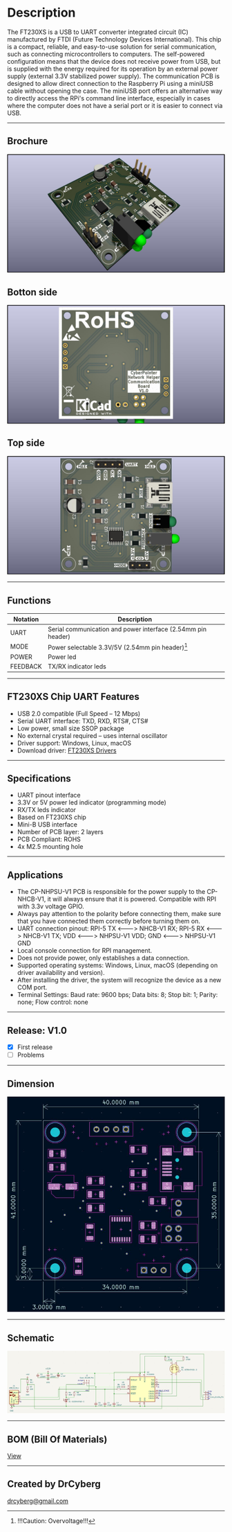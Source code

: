 # Description

The FT230XS is a USB to UART converter integrated circuit (IC) manufactured by FTDI (Future Technology Devices International). This chip is a compact, reliable, and easy-to-use solution for serial communication, such as connecting microcontrollers to computers.
The self-powered configuration means that the device does not receive power from USB, but is supplied with the energy required for its operation by an external power supply (external 3.3V stabilized power supply).
The communication PCB is designed to allow direct connection to the Raspberry Pi using a miniUSB cable without opening the case.
The miniUSB port offers an alternative way to directly access the RPi's command line interface, especially in cases where the computer does not have a serial port or it is easier to connect via USB.

---

## Brochure

![](/img/1.jpg)

## Botton side

![](/img/3.jpg)

## Top side

![](/img/2.jpg)

---

## Functions

| Notation | Description                                                  |
| -------- | ------------------------------------------------------------ |
| UART     | Serial communication and power interface (2.54mm pin header) |
| MODE     | Power selectable 3.3V/5V (2.54mm pin header)[^1]             |
| POWER    | Power led                                                    |
| FEEDBACK | TX/RX indicator leds                                         |

[^1]: !!!Caution: Overvoltage!!!

---

## FT230XS Chip UART Features

- USB 2.0 compatible (Full Speed – 12 Mbps)
- Serial UART interface: TXD, RXD, RTS#, CTS#
- Low power, small size SSOP package
- No external crystal required – uses internal oscillator
- Driver support: Windows, Linux, macOS
- Download driver: [FT230XS Drivers](https://ftdichip.com/products/ft230xs/)

---

## Specifications

- UART pinout interface
- 3.3V or 5V power led indicator (programming mode)
- RX/TX leds indicator
- Based on FT230XS chip
- Mini-B USB interface
- Number of PCB layer: 2 layers
- PCB Compliant: ROHS
- 4x M2.5 mounting hole

---

## Applications

- The CP-NHPSU-V1 PCB is responsible for the power supply to the CP-NHCB-V1, it will always ensure that it is powered. Compatible with RPI with 3.3v voltage GPIO.
- Always pay attention to the polarity before connecting them, make sure that you have connected them correctly before turning them on.
- UART connection pinout: RPI-5 TX <---> NHCB-V1 RX; RPI-5 RX <---> NHCB-V1 TX; VDD <---> NHPSU-V1 VDD; GND <---> NHPSU-V1 GND
- Local console connection for RPI management.
- Does not provide power, only establishes a data connection.
- Supported operating systems: Windows, Linux, macOS (depending on driver availability and version).
- After installing the driver, the system will recognize the device as a new COM port.
- Terminal Settings: Baud rate: 9600 bps; Data bits: 8; Stop bit: 1; Parity: none; Flow control: none

---

## Release: V1.0
- [x] First release
- [ ] Problems

---

## Dimension

![](/img/4.jpg)

---

## Schematic

![](/img/5.jpg)

---

## BOM (Bill Of Materials)

[View](https://htmlpreview.github.io/?https://github.com/drcyberg/Leder_Station_Lamp_V1/blob/main/bom/l_s_l_b.html "View")

---

## Created by DrCyberg

[drcyberg@gmail.com](mailto:drcyberg@gmail.com)
